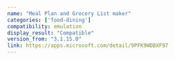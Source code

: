 ```yaml
---
name: "Meal Plan and Grocery List maker"
categories: ['food-dining']
compatibility: emulation
display_result: "Compatible"
version_from: "3.1.15.0"
link: https://apps.microsoft.com/detail/9PFK9WDBXF97
---
```

